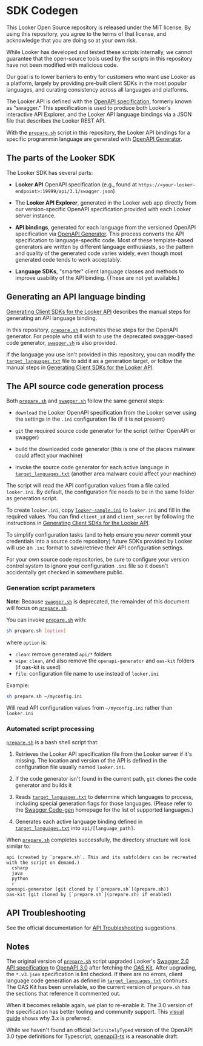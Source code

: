 # SDK Codegen

This Looker Open Source repository is released under the MIT license. By using this repository, you agree to the terms of that license, and acknowledge that you are doing so at your own risk.

While Looker has developed and tested these scripts internally, we cannot guarantee that the open-source tools used by the scripts in this repository have not been modified with malicious code.

Our goal is to lower barriers to entry for customers who want use Looker as a platform, largely by providing pre-built client SDKs in the most popular languages, and curating consistency across all languages and platforms.

The Looker API is defined with the [OpenAPI specification](https://github.com/OAI/OpenAPI-Specification), formerly known as "swagger." This specification is used to produce both Looker's interactive API Explorer, and the Looker API language bindings via a JSON file that describes the Looker REST API.

With the [`prepare.sh`](prepare.sh) script in this repository, the Looker API bindings for a specific programmin language are generated with [OpenAPI Generator](https://github.com/OpenAPITools/openapi-generator).

## The parts of the Looker SDK

The Looker SDK has several parts:

* **Looker API** OpenAPI specification (e.g., found at
  `https://<your-looker-endpoint>:19999/api/3.1/swagger.json`)

* The **Looker API Explorer**, generated in the Looker web app directly from our version-specific OpenAPI specification provided with each Looker server instance.

* **API bindings**, generated for each language from the versioned OpenAPI specification via [OpenAPI Generator](https://github.com/OpenAPITools/openapi-generator). This process converts the API specification to language-specific code. Most of these template-based generators are written by different language enthusiasts, so the pattern and quality of the generated code varies widely, even though most generated code tends to work acceptably.

* **Language SDKs**, "smarter" client language classes and methods to improve usability of the API binding. (These are not yet available.)

## Generating an API language binding

[Generating Client SDKs for the Looker API](https://discourse.looker.com/t/generating-client-sdks-for-the-looker-api/3185) describes the manual steps for generating an API language binding.

In this repository, [`prepare.sh`](prepare.sh) automates these steps for the OpenAPI generator. For people who still wish to use the deprecated swagger-based code generator, [`swagger.sh`](swagger.sh) is also provided.

If the language you use isn't provided in this repository, you can modify the [`target_languages.txt`](target_languages.txt) file to add it as a generation target, or follow the manual steps in [Generating Client SDKs for the Looker API](https://discourse.looker.com/t/generating-client-sdks-for-the-looker-api/3185).

## The API source code generation process

Both [`prepare.sh`](prepare.sh) and [`swagger.sh`](swagger.sh) follow the same general steps:

* `download` the Looker OpenAPI specification from the Looker server using the settings in the `.ini` configuration file (if it is not present)

* `git` the required source code generator for the script (either OpenAPI or swagger)

* build the downloaded code generator (this is one of the places malware could affect your machine)

* invoke the source code generator for each active language in [`target_languages.txt`](target_languages.txt) (another area malware could affect your machine)

The script will read the API configuration values from a file called `looker.ini`. By default, the configuration file needs to be in the same folder as generation script.

To create `looker.ini`, copy [`looker-sample.ini`](looker-sample.ini) to `looker.ini` and fill in the required values. You can find `client_id` and `client_secret` by following the instructions in [Generating Client SDKs for the Looker API](https://discourse.looker.com/t/generating-client-sdks-for-the-looker-api/3185).

To simplify configuration tasks (and to help ensure you *never* commit your credentials into a source code repository) future SDKs provided by Looker will use an `.ini` format to save/retrieve their API configuration settings.

For your own source code repositories, be sure to configure your version control system to ignore your configuration `.ini` file so it doesn't accidentally get checked in somewhere public.

### Generation script parameters

**Note**: Because [`swagger.sh`](swagger.sh) is deprecated, the remainder of this document will focus on [`prepare.sh`](prepare.sh).

You can invoke [`prepare.sh`](prepare.sh) with:

```bash
sh prepare.sh [option]
```

where `option` is:

* `clean`: remove generated `api/*` folders
* `wipe`: `clean`, and also remove the `openapi-generator` and `oas-kit` folders (if oas-kit is used)
* `file`: configuration file name to use instead of `looker.ini`

Example:

```bash
sh prepare.sh ~/myconfig.ini
```

Will read API configuration values from `~/myconfig.ini` rather than `looker.ini`

### Automated script processing

[`prepare.sh`](prepare.sh) is a bash shell script that:

1. Retrieves the Looker API specification file from the Looker server if it's missing. The location and version of the API is defined in the configuration file usually named `looker.ini`.

1. If the code generator isn't found in the current path, `git` clones the code generator and builds it

1. Reads [`target_languages.txt`](target_languages.txt) to determine which languages to process, including special generation flags for those languages. (Please refer to the [Swagger Code-gen](https://github.com/swagger-api/swagger-codegen) homepage for the list of supported languages.)

1. Generates each active language binding defined in [`target_languages.txt`](target_languages.txt) into `api/[language_path]`.

When [`prepare.sh`](prepare.sh) completes successfully, the directory structure will look similar to:

```plain-text
api (created by `prepare.sh`. This and its subfolders can be recreated with the script on demand.)
  csharp
  java
  python
  r
openapi-generator (git cloned by [`prepare.sh`](prepare.sh))
oas-kit (git cloned by [`prepare.sh`](prepare.sh) if enabled)
```

## API Troubleshooting

See the official documentation for [API Troubleshooting](https://docs.looker.com/reference/api-and-integration/api-troubleshooting) suggestions.

## Notes

The original version of [`prepare.sh`](prepare.sh) script upgraded Looker's [Swagger 2.0 API specification](https://github.com/OAI/OpenAPI-Specification/blob/master/versions/2.0.md) to [OpenAPI 3.0](https://github.com/OAI/OpenAPI-Specification/blob/master/versions/3.0.0.md) after fetching the [OAS Kit](https://github.com/Mermade/oas-kit). After upgrading, the `*.v3.json` specification is lint checked. If there are no errors, client language code generation as defined in [`target_languages.txt`](target_languages.txt) continues. The OAS Kit has been unreliable, so the current version of `prepare.sh` has the sections that reference it commented out.

When it becomes reliable again, we plan to re-enable it. The 3.0 version of the specification has better tooling and community support. This [visual guide](https://blog.readme.io/an-example-filled-guide-to-swagger-3-2/) shows why 3.x is preferred.

While we haven't found an official `DefinitelyTyped` version of the OpenAPI 3.0 type definitions for Typescript, [openapi3-ts](https://github.com/metadevpro/openapi3-ts/blob/master/src/model/OpenApi.ts) is a reasonable draft.
